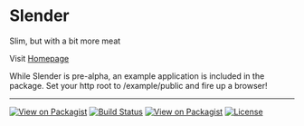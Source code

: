 Slender
=======

Slim, but with a bit more meat

Visit [Homepage](http://alanpich.github.io/slender)


While Slender is pre-alpha, an example application is included in the package.
Set your http root to /example/public and fire up a browser!

---
[![View on Packagist](https://poser.pugx.org/slender/slender/v/stable.png)](https://packagist.org/packages/slender/slender)
[![Build Status](https://travis-ci.org/alanpich/slender.png?branch=master)](https://travis-ci.org/alanpich/slender)
[![View on Packagist](https://poser.pugx.org/slender/slender/downloads.png)](https://packagist.org/packages/slender/slender)
[![License](https://poser.pugx.org/slender/slender/license.png)](https://github.com/alanpich/slender/blob/master/LICENSE)
